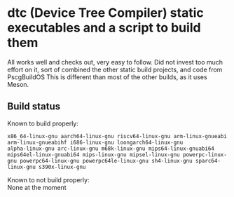 # dtc (Device Tree Compiler) static executables and a script to build them

All works well and checks out, very easy to follow. Did not invest too much effort on it, sort of combined the other static build projects, and code from PscgBuildOS
This is different than most of the other builds, as it uses Meson.

## Build status
Known to build properly:
```
x86_64-linux-gnu aarch64-linux-gnu riscv64-linux-gnu arm-linux-gnueabi arm-linux-gnueabihf i686-linux-gnu loongarch64-linux-gnu
alpha-linux-gnu arc-linux-gnu m68k-linux-gnu mips64-linux-gnuabi64 mips64el-linux-gnuabi64 mips-linux-gnu mipsel-linux-gnu powerpc-linux-gnu powerpc64-linux-gnu powerpc64le-linux-gnu sh4-linux-gnu sparc64-linux-gnu s390x-linux-gnu
```

Known to not build properly:\
None at the moment
